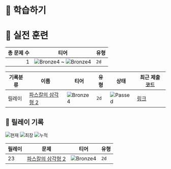 # 📖 학습하기

# 🥇 실전 훈련
|총 문제 수|티어|유형|
|---:|---|---|
|1|![Bronze4][b4] ~ ![Bronze4][b4]|`2d`|

|기록분류|이름|티어|유형|상태|최근 제출 코드|
|---|---|---|---|---|---|
|릴레이|[파스칼의 삼각형 2](https://www.codetree.ai/training-field/search/problems/pascal's-triangle-2)|![Bronze4][b4]|`2d`|![Passed][passed]|[링크](https://github.com/pinegreen83/codetree-TILs/blob/main/240927/%ED%8C%8C%EC%8A%A4%EC%B9%BC%EC%9D%98%20%EC%82%BC%EA%B0%81%ED%98%95%202/pascals-triangle-2.cpp)|


## 🏃 릴레이 기록
![현재](https://img.shields.io/badge/현재_릴레이-23-%235cb85c.svg?for-the-badge)
![최장](https://img.shields.io/badge/최장_릴레이-23-%23E34F26.svg?for-the-badge)
![누적](https://img.shields.io/badge/누적_릴레이-60-%2300599C.svg?for-the-badge)

|릴레이|문제|티어|유형|
|---|---|---|---|
|23|[파스칼의 삼각형 2](https://www.codetree.ai/training-field/search/problems/pascal's-triangle-2)|![Bronze4][b4]|`2d`|










[b5]: https://img.shields.io/badge/Bronze_5-%235D3E31.svg
[b4]: https://img.shields.io/badge/Bronze_4-%235D3E31.svg
[b3]: https://img.shields.io/badge/Bronze_3-%235D3E31.svg
[b2]: https://img.shields.io/badge/Bronze_2-%235D3E31.svg
[b1]: https://img.shields.io/badge/Bronze_1-%235D3E31.svg
[s5]: https://img.shields.io/badge/Silver_5-%23394960.svg
[s4]: https://img.shields.io/badge/Silver_4-%23394960.svg
[s3]: https://img.shields.io/badge/Silver_3-%23394960.svg
[s2]: https://img.shields.io/badge/Silver_2-%23394960.svg
[s1]: https://img.shields.io/badge/Silver_1-%23394960.svg
[g5]: https://img.shields.io/badge/Gold_5-%23FFC433.svg
[g4]: https://img.shields.io/badge/Gold_4-%23FFC433.svg
[g3]: https://img.shields.io/badge/Gold_3-%23FFC433.svg
[g2]: https://img.shields.io/badge/Gold_2-%23FFC433.svg
[g1]: https://img.shields.io/badge/Gold_1-%23FFC433.svg
[p5]: https://img.shields.io/badge/Platinum_5-%2376DDD8.svg
[p4]: https://img.shields.io/badge/Platinum_4-%2376DDD8.svg
[p3]: https://img.shields.io/badge/Platinum_3-%2376DDD8.svg
[p2]: https://img.shields.io/badge/Platinum_2-%2376DDD8.svg
[p1]: https://img.shields.io/badge/Platinum_1-%2376DDD8.svg
[passed]: https://img.shields.io/badge/Passed-%23009D27.svg
[failed]: https://img.shields.io/badge/Failed-%23D24D57.svg
[easy]: https://img.shields.io/badge/쉬움-%235cb85c.svg?for-the-badge
[medium]: https://img.shields.io/badge/보통-%23FFC433.svg?for-the-badge
[hard]: https://img.shields.io/badge/어려움-%23D24D57.svg?for-the-badge